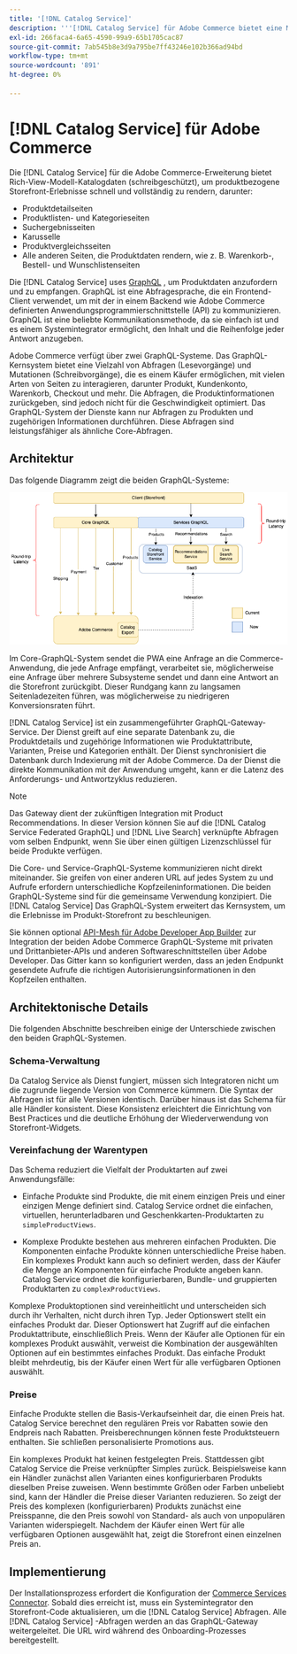 ```yaml
---
title: '[!DNL Catalog Service]'
description: '''[!DNL Catalog Service] für Adobe Commerce bietet eine Möglichkeit, den Inhalt von Produktansichtsseiten und Produktlistenseiten viel schneller abzurufen als die nativen Adobe Commerce GraphQL-Abfragen."'
exl-id: 266faca4-6a65-4590-99a9-65b1705cac87
source-git-commit: 7ab545b8e3d9a795be7ff43246e102b366ad94bd
workflow-type: tm+mt
source-wordcount: '891'
ht-degree: 0%

---
```


# [!DNL Catalog Service] für Adobe Commerce

Die [!DNL Catalog Service] für die Adobe Commerce-Erweiterung bietet Rich-View-Modell-Katalogdaten (schreibgeschützt), um produktbezogene Storefront-Erlebnisse schnell und vollständig zu rendern, darunter:

* Produktdetailseiten
* Produktlisten- und Kategorieseiten
* Suchergebnisseiten
* Karusselle
* Produktvergleichsseiten
* Alle anderen Seiten, die Produktdaten rendern, wie z. B. Warenkorb-, Bestell- und Wunschlistenseiten

Die [!DNL Catalog Service] uses [GraphQL](https://graphql.org/) , um Produktdaten anzufordern und zu empfangen. GraphQL ist eine Abfragesprache, die ein Frontend-Client verwendet, um mit der in einem Backend wie Adobe Commerce definierten Anwendungsprogrammierschnittstelle (API) zu kommunizieren. GraphQL ist eine beliebte Kommunikationsmethode, da sie einfach ist und es einem Systemintegrator ermöglicht, den Inhalt und die Reihenfolge jeder Antwort anzugeben.

Adobe Commerce verfügt über zwei GraphQL-Systeme. Das GraphQL-Kernsystem bietet eine Vielzahl von Abfragen (Lesevorgänge) und Mutationen (Schreibvorgänge), die es einem Käufer ermöglichen, mit vielen Arten von Seiten zu interagieren, darunter Produkt, Kundenkonto, Warenkorb, Checkout und mehr. Die Abfragen, die Produktinformationen zurückgeben, sind jedoch nicht für die Geschwindigkeit optimiert. Das GraphQL-System der Dienste kann nur Abfragen zu Produkten und zugehörigen Informationen durchführen. Diese Abfragen sind leistungsfähiger als ähnliche Core-Abfragen.

## Architektur

Das folgende Diagramm zeigt die beiden GraphQL-Systeme:

![Katalogarchitekturdiagramm](assets/catalog-service-architecture.png)

Im Core-GraphQL-System sendet die PWA eine Anfrage an die Commerce-Anwendung, die jede Anfrage empfängt, verarbeitet sie, möglicherweise eine Anfrage über mehrere Subsysteme sendet und dann eine Antwort an die Storefront zurückgibt. Dieser Rundgang kann zu langsamen Seitenladezeiten führen, was möglicherweise zu niedrigeren Konversionsraten führt.

[!DNL Catalog Service] ist ein zusammengeführter GraphQL-Gateway-Service. Der Dienst greift auf eine separate Datenbank zu, die Produktdetails und zugehörige Informationen wie Produktattribute, Varianten, Preise und Kategorien enthält. Der Dienst synchronisiert die Datenbank durch Indexierung mit der Adobe Commerce.
Da der Dienst die direkte Kommunikation mit der Anwendung umgeht, kann er die Latenz des Anforderungs- und Antwortzyklus reduzieren.

>[!NOTE]
>
>Das Gateway dient der zukünftigen Integration mit Product Recommendations. In dieser Version können Sie auf die [!DNL Catalog Service Federated GraphQL] und [!DNL Live Search] verknüpfte Abfragen vom selben Endpunkt, wenn Sie über einen gültigen Lizenzschlüssel für beide Produkte verfügen.

Die Core- und Service-GraphQL-Systeme kommunizieren nicht direkt miteinander. Sie greifen von einer anderen URL auf jedes System zu und Aufrufe erfordern unterschiedliche Kopfzeileninformationen. Die beiden GraphQL-Systeme sind für die gemeinsame Verwendung konzipiert. Die [!DNL Catalog Service] Das GraphQL-System erweitert das Kernsystem, um die Erlebnisse im Produkt-Storefront zu beschleunigen.

Sie können optional [API-Mesh für Adobe Developer App Builder](https://developer.adobe.com/graphql-mesh-gateway/) zur Integration der beiden Adobe Commerce GraphQL-Systeme mit privaten und Drittanbieter-APIs und anderen Softwareschnittstellen über Adobe Developer. Das Gitter kann so konfiguriert werden, dass an jeden Endpunkt gesendete Aufrufe die richtigen Autorisierungsinformationen in den Kopfzeilen enthalten.

## Architektonische Details

Die folgenden Abschnitte beschreiben einige der Unterschiede zwischen den beiden GraphQL-Systemen.

### Schema-Verwaltung

Da Catalog Service als Dienst fungiert, müssen sich Integratoren nicht um die zugrunde liegende Version von Commerce kümmern. Die Syntax der Abfragen ist für alle Versionen identisch. Darüber hinaus ist das Schema für alle Händler konsistent. Diese Konsistenz erleichtert die Einrichtung von Best Practices und die deutliche Erhöhung der Wiederverwendung von Storefront-Widgets.

### Vereinfachung der Warentypen

Das Schema reduziert die Vielfalt der Produktarten auf zwei Anwendungsfälle:

* Einfache Produkte sind Produkte, die mit einem einzigen Preis und einer einzigen Menge definiert sind. Catalog Service ordnet die einfachen, virtuellen, herunterladbaren und Geschenkkarten-Produktarten zu `simpleProductViews`.

* Komplexe Produkte bestehen aus mehreren einfachen Produkten. Die Komponenten einfache Produkte können unterschiedliche Preise haben. Ein komplexes Produkt kann auch so definiert werden, dass der Käufer die Menge an Komponenten für einfache Produkte angeben kann. Catalog Service ordnet die konfigurierbaren, Bundle- und gruppierten Produktarten zu `complexProductViews`.

Komplexe Produktoptionen sind vereinheitlicht und unterscheiden sich durch ihr Verhalten, nicht durch ihren Typ. Jeder Optionswert stellt ein einfaches Produkt dar. Dieser Optionswert hat Zugriff auf die einfachen Produktattribute, einschließlich Preis. Wenn der Käufer alle Optionen für ein komplexes Produkt auswählt, verweist die Kombination der ausgewählten Optionen auf ein bestimmtes einfaches Produkt. Das einfache Produkt bleibt mehrdeutig, bis der Käufer einen Wert für alle verfügbaren Optionen auswählt.

### Preise

Einfache Produkte stellen die Basis-Verkaufseinheit dar, die einen Preis hat. Catalog Service berechnet den regulären Preis vor Rabatten sowie den Endpreis nach Rabatten. Preisberechnungen können feste Produktsteuern enthalten. Sie schließen personalisierte Promotions aus.

Ein komplexes Produkt hat keinen festgelegten Preis. Stattdessen gibt Catalog Service die Preise verknüpfter Simples zurück. Beispielsweise kann ein Händler zunächst allen Varianten eines konfigurierbaren Produkts dieselben Preise zuweisen. Wenn bestimmte Größen oder Farben unbeliebt sind, kann der Händler die Preise dieser Varianten reduzieren. So zeigt der Preis des komplexen (konfigurierbaren) Produkts zunächst eine Preisspanne, die den Preis sowohl von Standard- als auch von unpopulären Varianten widerspiegelt. Nachdem der Käufer einen Wert für alle verfügbaren Optionen ausgewählt hat, zeigt die Storefront einen einzelnen Preis an.

## Implementierung

Der Installationsprozess erfordert die Konfiguration der [Commerce Services Connector](../landing/saas.md). Sobald dies erreicht ist, muss ein Systemintegrator den Storefront-Code aktualisieren, um die [!DNL Catalog Service] Abfragen. Alle [!DNL Catalog Service] -Abfragen werden an das GraphQL-Gateway weitergeleitet. Die URL wird während des Onboarding-Prozesses bereitgestellt.
